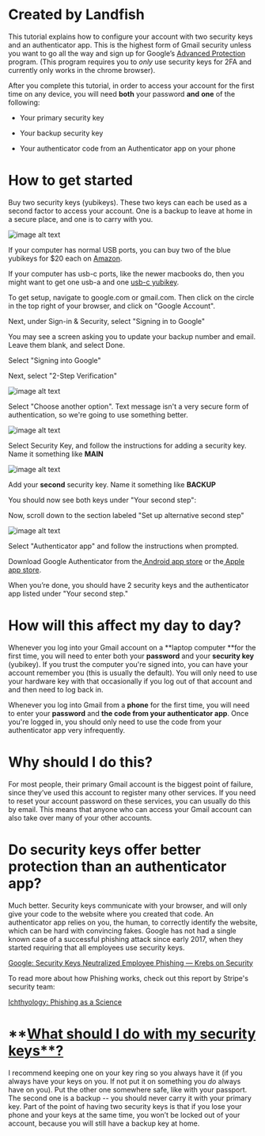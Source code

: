 # Created by Landfish

This tutorial explains how to configure your account with two security keys and an authenticator app. This is the highest form of Gmail security unless you want to go all the way and sign up for Google’s [Advanced Protection](https://landing.google.com/advancedprotection/) program. (This program requires you to *only* use security keys for 2FA and currently only works in the chrome browser).

 After you complete this tutorial, in order to access your account for the first time on any device, you will need **both** your password **and** **one** of the following:

* Your primary security key

* Your backup security key

* Your authenticator code from an Authenticator app on your phone

# **How to get started**

Buy two security keys (yubikeys). These two keys can each be used as a second factor to access your account. One is a backup to leave at home in a secure place, and one is to carry with you.

![image alt text](image_y.png)

If your computer has normal USB ports, you can buy two of the blue yubikeys for $20 each on [Amazon](https://www.amazon.com/Yubico-Security-Key-USB-Authentication/dp/B07BYSB7FK/ref=sr_1_3?s=pc&ie=UTF8&qid=1534802520&sr=1-3&keywords=yubikey).

If your computer has usb-c ports, like the newer macbooks do, then you might want to get one usb-a and one [usb-c yubikey](https://www.yubico.com/product/yubikey-4-series/#yubikey-4c). 

To get setup, navigate to google.com or gmail.com. Then click on the circle in the top right of your browser, and click on "Google Account".

Next, under Sign-in & Security, select "Signing in to Google"

You may see a screen asking you to update your backup number and email. Leave them blank, and select Done.

Select "Signing into Google"

Next, select "2-Step Verification"

![image alt text](image_1.png)

Select "Choose another option". Text message isn't a very secure form of authentication, so we're going to use something better.

![image alt text](image_2.png)

Select Security Key, and follow the instructions for adding a security key. Name it something like **MAIN**

![image alt text](image_3.png)

Add your **second** security key. Name it something like **BACKUP**

You should now see both keys under "Your second step":

Now, scroll down to the section labeled "Set up alternative second step"

![image alt text](image_4.png)

Select "Authenticator app" and follow the instructions when prompted.

Download Google Authenticator from the[ Android app store](https://play.google.com/store/apps/details?id=com.google.android.apps.authenticator2&hl=en_US) or the[ Apple app store](https://itunes.apple.com/us/app/google-authenticator/id388497605?mt=8). 
 

When you’re done, you should have 2 security keys and the authenticator app listed under "Your second step." 

# **How will this affect my day to day?**

Whenever you log into your Gmail account on a **laptop computer **for the first time, you will need to enter both your **password** and your **security key** (yubikey). If you trust the computer you're signed into, you can have your account remember you (this is usually the default). You will only need to use your hardware key with that occasionally if you log out of that account and and then need to log back in.

Whenever you log into Gmail from a **phone** for the first time, you will need to enter your **password** and **the code from your authenticator app**. Once you're logged in, you should only need to use the code from your authenticator app very infrequently.

# **Why should I do this?**

For most people, their primary Gmail account is the biggest point of failure, since they’ve used this account to register many other services. If you need to reset your account password on these services, you can usually do this by email. This means that anyone who can access your Gmail account can also take over many of your other accounts. 

# **Do security keys offer better protection than an authenticator app?**

Much better. Security keys communicate with your browser, and will only give your code to the website where you created that code. An authenticator app relies on you, the human, to correctly identify the website, which can be hard with convincing fakes. Google has not had a single known case of a successful phishing attack since early 2017, when they started requiring that all employees use security keys.

[Google: Security Keys Neutralized Employee Phishing — Krebs on Security](https://krebsonsecurity.com/2018/07/google-security-keys-neutralized-employee-phishing/)

To read more about how Phishing works, check out this report by Stripe's security team:

[Ichthyology: Phishing as a Science](https://www.blackhat.com/docs/us-17/wednesday/us-17-Burnett-Ichthyology-Phishing-As-A-Science-wp.pdf)

# **[What should I do with my security keys**?](https://www.blackhat.com/docs/us-17/wednesday/us-17-Burnett-Ichthyology-Phishing-As-A-Science-wp.pdf)

I recommend keeping one on your key ring so you always have it (if you always have your keys on you. If not put it on something you *do* always have on you). Put the other one somewhere safe, like with your passport. The second one is a backup -- you should never carry it with your primary key. Part of the point of having two security keys is that if you lose your phone and your keys at the same time, you won’t be locked out of your account, because you will still have a backup key at home.

